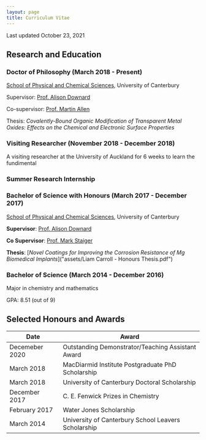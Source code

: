 ```yaml
---
layout: page
title: Curriculum Vitae
---
```


Last updated October 23, 2021

## Research and Education 

### Doctor of Philosophy (March 2018 - Present) 
<a href="https://www.canterbury.ac.nz/science/schools-and-departments/phys-chem/">School of Physical and Chemical Sciences</a>, University of Canterbury

Supervisor: <a href="https://www.canterbury.ac.nz/science/contact-us/people/alison-downard.html">Prof. Alison Downard</a>

Co-supervisor: <a href="https://www.canterbury.ac.nz/engineering/contact-us/people/martin-allen.html">Prof. Martin Allen</a>

Thesis: *Covalently-Bound Organic Modification of Transparent Metal Oxides: Effects on the Chemical and Electronic Surface Properties*

### Visiting Researcher (November 2018 - December 2018)
A visiting researcher at the University of Auckland for 6 weeks to learn the fundimental 


### Summer Research Internship

### Bachelor of Science with Honours (March 2017 - December 2017)
<a href="https://www.canterbury.ac.nz/science/schools-and-departments/phys-chem/">School of Physical and Chemical Sciences</a>, University of Canterbury

**Supervisor**: <a href="https://www.canterbury.ac.nz/science/contact-us/people/alison-downard.html">Prof. Alison Downard</a>

**Co Supervisor**: <a href="https://researchprofile.canterbury.ac.nz/Researcher.aspx?researchername=Mark%20Peter%20Staiger">Prof. Mark Staiger</a>

**Thesis**: [*Novel Coatings for Improving the Corrosion Resistance of Mg Biomedical Implants*]("assets/Liam Carroll - Honours Thesis.pdf")

### Bachelor of Science (March 2014 - December 2016)
Major in chemistry and mathematics

GPA: 8.51 (out of 9)




## Selected Honours and Awards

| Date | Award |
| ---  | ---   |
| Decemeber 2020 | Outstanding Demonstrator/Teaching Assistant Award|
| March 2018 | MacDiarmid Institute Postgraduate PhD Scholarship|
| March 2018 | University of Canterbury Doctoral Scholarship|
| December 2017 | C. E. Fenwick Prizes in Chemistry |
| February 2017 | Water Jones Scholarship|
| March 2014 | University of Canterbury School Leavers Scholarship|
